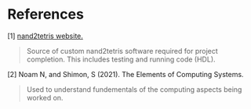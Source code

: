 # References

[1] [nand2tetris website.](https://www.nand2tetris.org/)
>Source of custom nand2tetris software required for project completion. This includes testing and running code (HDL).

[2] Noam N, and Shimon, S (2021). The Elements of Computing Systems.
>Used to understand fundementals of the computing aspects being worked on.